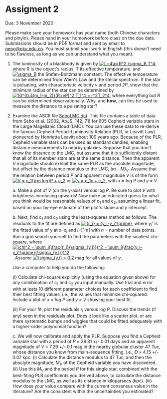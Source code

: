 # Assigment 2

Due: 3 November 2020

Please make sure your homework has your name (both Chinese characters and pinyin). Please hand in your homework before class on the due date. Submissions should be in PDF format and sent by email to peng@pku.edu.cn. You must submit your work in English (this doesn’t need to be flawless, as long as we can understand what you mean).

1. The luminosity of a blackbody is given by <a href="https://www.codecogs.com/eqnedit.php?latex=L=4\pi&space;R^2&space;\sigma_B&space;T^4" target="_blank"><img src="https://latex.codecogs.com/gif.latex?L=4\pi&space;R^2&space;\sigma_B&space;T^4" title="L=4\pi R^2 \sigma_B T^4" /></a>, where R is the object's radius, T its effective temperature, and <a href="https://www.codecogs.com/eqnedit.php?latex=\inline&space;\sigma_B" target="_blank"><img src="https://latex.codecogs.com/gif.latex?\inline&space;\sigma_B" title="\sigma_B" /></a> the Stefan-Boltzmann constant. The effective temperature can be determined from Wien's Law and the stellar spectrum. If the star is pulsating, with characteristic velocity *v* and period *2P*, show that the minimum radius of the star can be determined by
<a href="https://www.codecogs.com/eqnedit.php?latex=10^{0.4(m_1-m_2)}(R&plus;vP)^2&space;T_1^4&space;=&space;r^2T_2^4" target="_blank"><img src="https://latex.codecogs.com/gif.latex?10^{0.4(m_1-m_2)}(R&plus;vP)^2&space;T_1^4&space;=&space;r^2T_2^4" title="10^{0.4(m_1-m_2)}(R+vP)^2 T_1^4 = r^2T_2^4" /></a>, where everything but *R* can be determined observationally. Why, and **how**, can this be used to measure the distance to a pulsating star?

2. Examine the ASCII file [SeboLMC.dat](http://kiaa.pku.edu.cn/~peng/teaching/distances19/SeboLMC.dat). This file contains a table of data from Sebo et al. (2002, ApJS, 142, 71) for 605 Cepheid variable stars in the Large Magellanic Cloud (LMC). You can use these data to re-derive the famous Cepheid Period–Luminosity Relation (PLR, or Leavitt Law) pioneered by Henrietta Leavitt about 100 years ago.
Because of the PLR, Cepheid variable stars can be used as standard candles, enabling distance measurements to nearby galaxies. Suppose that you don’t know the distance to the LMC, but assume that it is sufficiently distant that all of its member stars are at the same distance. Then the apparent *V* magnitude should exhibit the same PLR as the absolute magnitude, but offset by the distance modulus to the LMC, *(m – M)<sub>V</sub>*. Assume that the relation between period *P* and apparent magnitude *V* is of the form <a href="https://www.codecogs.com/eqnedit.php?latex=V&space;=&space;c_1{\rm&space;log}P&space;&plus;&space;c_2" target="_blank"><img src="https://latex.codecogs.com/gif.latex?V&space;=&space;c_1{\rm&space;log}P&space;&plus;&space;c_2" title="V = c_1{\rm log}P + c_2" /></a> or <a href="https://www.codecogs.com/eqnedit.php?latex=y&space;=&space;c_1x&space;&plus;&space;c_2" target="_blank"><img src="https://latex.codecogs.com/gif.latex?y&space;=&space;c_1x&space;&plus;&space;c_2" title="y = c_1x + c_2" /></a>, with *x = log P* and *y = V*.

   a. Make a plot of *V* (on the y-axis) versus log *P*. Be sure to plot *V* with brightness increasing upwards! Now make an educated guess for what you think would be reasonable values of c<sub>1</sub> and c<sub>2</sub>, assuming a linear fit, based on your by-eye estimate of the plot's slope and *y* intercept.

   b. Next, find c<sub>1</sub> and c<sub>2</sub> using the least-squares method as follows. The residuals to the fit are defined as <a href="https://www.codecogs.com/eqnedit.php?latex={r_i}&space;=&space;{y_i-y_i^\prime}" target="_blank"><img src="https://latex.codecogs.com/gif.latex?{r_i}&space;=&space;{y_i-y_i^\prime}" title="{r_i} = {y_i-y_i^\prime}" /></a>, where y<sub>i</sub>' is the fitted value of y at x=x<sub>i</sub> and *i=*[1:*n*] with *n* = number of data points. Run a grid search yourself to find the parameters with the smallest chi-square, where <a href="https://www.codecogs.com/eqnedit.php?latex=\chi^2&space;=&space;\sum_i(\frac{r_i}{\sigma_{y,i}})^2&space;=&space;\sum_i(\frac{y_i-y_i^\prime}{\sigma_{y,i}})^2" target="_blank"><img src="https://latex.codecogs.com/gif.latex?\chi^2&space;=&space;\sum_i(\frac{r_i}{\sigma_{y,i}})^2&space;=&space;\sum_i(\frac{y_i-y_i^\prime}{\sigma_{y,i}})^2" title="\chi^2 = \sum_i(\frac{r_i}{\sigma_{y,i}})^2 = \sum_i(\frac{y_i-y_i^\prime}{\sigma_{y,i}})^2" /></a>. Assume <a href="https://www.codecogs.com/eqnedit.php?latex=\sigma_{y,i}&space;=&space;0.2" target="_blank"><img src="https://latex.codecogs.com/gif.latex?\sigma_{y,i}&space;=&space;0.2" title="\sigma_{y,i} = 0.2" /></a> mag for all values of *y*.

   Use a computer to help you do the following:

      (i) Calculate chi-square explicitly (using the equation given above) for any comibination of c<sub>1</sub> and c<sub>2</sub> you input manually. Use trial and error with at leats 10 different parameter choices for each coefficient to find their best fitting values, i.e., the values that minimize chi-squared. Include a plot of *x = log P* and *y = V* showing your best fit.

      (ii) For your fit, plot the residuals r<sub>i</sub> versus log *P*. Discuss the trends (if any) seen in the residuals plot. Does it look like a scatter plot, or are there systematic bumps and wiggles that could be fitted adequately with a higher-order polynomial function?

   c. We will now calibrate and apply the PLR. Suppose you find a Cepheid variable star with a period of *P* = 39.81 +/- 0.01 days and an apparent magnitude of *V* = 7.29 +/- 0.1 mag in the nearby globular cluster 47 Tuc, whose distance you know from main-sequence fitting, i.e., *D* = 4.15 +/- 0.07 kpc. (i) Calculate the distance modulus to 47 Tuc, and then the absolyte magnitude, *M<sub>V</sub>* of the Cepheid variable you have discovered. (ii) Use this *M<sub>V</sub>* and the period *P* for this single star, combined with the best-fiting PLR coefficients you derived above, to calculate the distance modulus to the LMC, as well as its distance in kiloparsecs (kpc). (iii) How does your value compare with the current consensus value in the literature? Are the consistent within the uncertainties you estimated?
